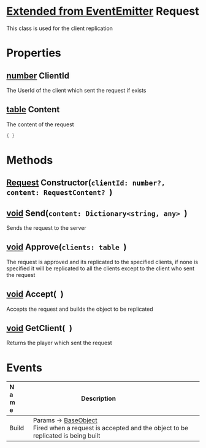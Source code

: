 # [Extended from EventEmitter](EventEmitter.md) Request 
This class is used for the client replication
	 
# Properties

## [number](number.md) ClientId
The UserId of the client which sent the request if exists 
	
## [table](table.md) Content 
The content of the request
		 
```lua
{ }
```


# Methods

## [Request](Request.md) Constructor(`clientId: number?, content: RequestContent? `) 
 
## [void](https://create.roblox.com/docs/scripting/luau/nil) Send(`content: Dictionary<string, any> `) 
 Sends the request to the server
	
## [void](https://create.roblox.com/docs/scripting/luau/nil) Approve(`clients: table `) 
 The request is approved and its replicated to the specified clients, if none is specified it will be replicated to all the clients except to the client who sent the request
	
## [void](BaseObject.md) Accept(` `) 
 Accepts the request and builds the object to be replicated
	
## [void](https://create.roblox.com/docs/reference/engine/classes/Player) GetClient(` `) 
 Returns the player which sent the request
	

# Events
|<div style="width:20%; max-size: 20%">Name</div>|<div style="width:80%; max-size: 80%">Description</div>|
|---|---|
|Build|Params -> [BaseObject](BaseObject.md)<br>Fired when a request is accepted and the object to be replicated is being built<br>|




